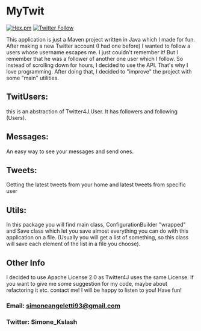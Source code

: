 # MyTwit
[![Hex.pm](https://img.shields.io/hexpm/l/plug.svg?style=flat-square)](https://www.apache.org/licenses/LICENSE-2.0) 
[![Twitter Follow](https://img.shields.io/twitter/follow/espadrine.svg?style=flat-square&logo=twitter&label=Follow)](https://twitter.com/Simone_kslash)

This application is just a Maven project written in Java which I made for fun.
After making a new Twitter account (I had one before) I wanted to follow a users whose username escapes me. I just couldn't remember it! 
But I remember that he was a follower of another one user which I follow. So instead of scrolling down for hours, I decided to use the API. That's why I love programming.
After doing that, I decided to "improve" the project with some "main" utilities.

## TwitUsers:
this is an abstraction of Twitter4J.User. It has followers and following (Users).
## Messages: 
An easy way to see your messages and send ones.
## Tweets:
Getting the latest tweets from your home and latest tweets from specific user
## Utils: 
In this package you will find main class, ConfigurationBuilder "wrapped" and Save class which let you save almost everything you can do with this application on a file. (Usually you will get a list of something, so this class will save each element of the list in a file you choose).


## Other Info

I decided to use Apache License 2.0 as Twitter4J uses the same License. If you want to give me some suggestion for my code, maybe about refactoring it etc. contact me! I will be happy to listen to you! Have fun!

### Email: simoneangeletti93@gmail.com
### Twitter: Simone_Kslash
